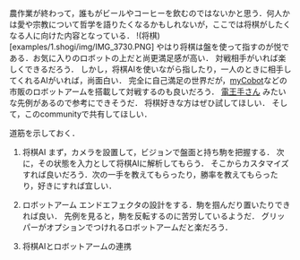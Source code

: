 農作業が終わって，誰もがビールやコーヒーを飲むのではないかと思う．何人かは愛や宗教について哲学を語りたくなるかもしれないが，ここでは将棋がしたくなる人に向けた内容となっている．
!(将棋)[examples/1.shogi/img/IMG_3730.PNG]
やはり将棋は盤を使って指すのが悦である．お気に入りのロボットの上だと尚更満足感が高い．
対戦相手がいれば楽しくできるだろう．
しかし，将棋AIを使いながら指したり，一人のときに相手してくれるAIがいれば，尚面白い．
完全に自己満足の世界だが，[myCobot]()などの市販のロボットアームを搭載して対戦するのも良いだろう．
[電王手さん](https://japan.cnet.com/article/35061353/) みたいな先例があるので参考にできそうだ．
将棋好きな方はぜひ試してほしい．
そして，このcommunityで共有してほしい．

道筋を示しておく．

1. 将棋AI
まず，カメラを設置して，ビジョンで盤面と持ち駒を把握する．
次に，その状態を入力として将棋AIに解析してもらう．
そこからカスタマイズすれば良いだろう．次の一手を教えてもらったり，勝率を教えてもらったり，好きにすれば宜しい．

2. ロボットアーム
エンドエフェクタの設計をする．駒を掴んだり置いたりできれば良い．
先例を見ると，駒を反転するのに苦労しているようだ．
グリッパーがオプションでつけれるロボットアームだと楽だろう．

3. 将棋AIとロボットアームの連携
